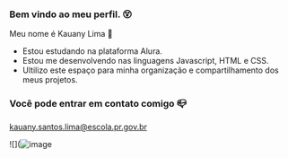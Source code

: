 ### Bem vindo ao meu perfil. 😵

Meu nome é Kauany Lima 🤙

- Estou estudando na plataforma Alura.
- Estou me desenvolvendo nas linguagens Javascript, HTML e CSS.
- Ultilizo este espaço para minha organização e compartilhamento dos meus projetos.

### Você pode entrar em contato comigo 📪

kauany.santos.lima@escola.pr.gov.br

![](![image](https://github.com/kyvitoria/kyvitoria/assets/148909393/48908b90-408e-43ce-96dd-c6bcf15562fa)



